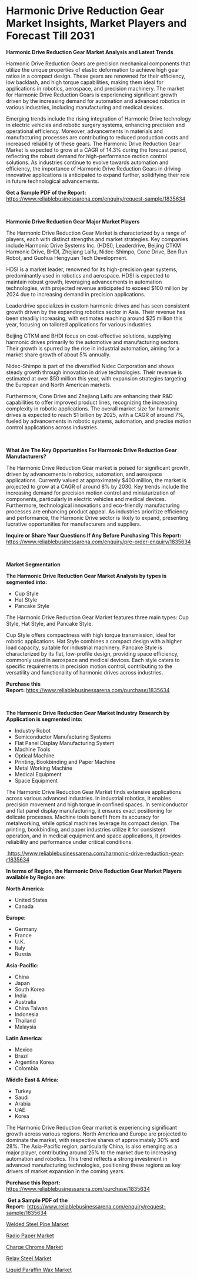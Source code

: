 <p><h1>Harmonic Drive Reduction Gear Market Insights, Market Players and Forecast Till 2031</h1></p><p><strong>Harmonic Drive Reduction Gear Market Analysis and Latest Trends</strong></p>
<p><p>Harmonic Drive Reduction Gears are precision mechanical components that utilize the unique properties of elastic deformation to achieve high gear ratios in a compact design. These gears are renowned for their efficiency, low backlash, and high torque capabilities, making them ideal for applications in robotics, aerospace, and precision machinery. The market for Harmonic Drive Reduction Gears is experiencing significant growth driven by the increasing demand for automation and advanced robotics in various industries, including manufacturing and medical devices. </p><p>Emerging trends include the rising integration of Harmonic Drive technology in electric vehicles and robotic surgery systems, enhancing precision and operational efficiency. Moreover, advancements in materials and manufacturing processes are contributing to reduced production costs and increased reliability of these gears. The Harmonic Drive Reduction Gear Market is expected to grow at a CAGR of 14.3% during the forecast period, reflecting the robust demand for high-performance motion control solutions. As industries continue to evolve towards automation and efficiency, the importance of Harmonic Drive Reduction Gears in driving innovative applications is anticipated to expand further, solidifying their role in future technological advancements.</p></p>
<p><strong>Get a Sample PDF of the Report:&nbsp;</strong> <a href="https://www.reliablebusinessarena.com/enquiry/request-sample/1835634?utm_campaign=1599&utm_medium=2&utm_source=Github&utm_content=ia&utm_term=16102024&utm_id=harmonic-drive-reduction-gear">https://www.reliablebusinessarena.com/enquiry/request-sample/1835634</a></p>
<p>&nbsp;</p>
<p><strong>Harmonic Drive Reduction Gear Major Market Players</strong></p>
<p><p>The Harmonic Drive Reduction Gear Market is characterized by a range of players, each with distinct strengths and market strategies. Key companies include Harmonic Drive Systems Inc. (HDSI), Leaderdrive, Beijing CTKM Harmonic Drive, BHDI, Zhejiang Laifu, Nidec-Shimpo, Cone Drive, Ben Run Robot, and Guohua Hengyuan Tech Development.</p><p>HDSI is a market leader, renowned for its high-precision gear systems, predominantly used in robotics and aerospace. HDSI is expected to maintain robust growth, leveraging advancements in automation technologies, with projected revenue anticipated to exceed $100 million by 2024 due to increasing demand in precision applications.</p><p>Leaderdrive specializes in custom harmonic drives and has seen consistent growth driven by the expanding robotics sector in Asia. Their revenue has been steadily increasing, with estimates reaching around $25 million this year, focusing on tailored applications for various industries.</p><p>Beijing CTKM and BHDI focus on cost-effective solutions, supplying harmonic drives primarily to the automotive and manufacturing sectors. Their growth is spurred by the rise in industrial automation, aiming for a market share growth of about 5% annually.</p><p>Nidec-Shimpo is part of the diversified Nidec Corporation and shows steady growth through innovation in drive technologies. Their revenue is estimated at over $50 million this year, with expansion strategies targeting the European and North American markets.</p><p>Furthermore, Cone Drive and Zhejiang Laifu are enhancing their R&D capabilities to offer improved product lines, recognizing the increasing complexity in robotic applications. The overall market size for harmonic drives is expected to reach $1 billion by 2025, with a CAGR of around 7%, fueled by advancements in robotic systems, automation, and precise motion control applications across industries.</p></p>
<p>&nbsp;</p>
<p><strong>What Are The Key Opportunities For Harmonic Drive Reduction Gear Manufacturers?</strong></p>
<p><p>The Harmonic Drive Reduction Gear market is poised for significant growth, driven by advancements in robotics, automation, and aerospace applications. Currently valued at approximately $400 million, the market is projected to grow at a CAGR of around 8% by 2030. Key trends include the increasing demand for precision motion control and miniaturization of components, particularly in electric vehicles and medical devices. Furthermore, technological innovations and eco-friendly manufacturing processes are enhancing product appeal. As industries prioritize efficiency and performance, the Harmonic Drive sector is likely to expand, presenting lucrative opportunities for manufacturers and suppliers.</p></p>
<p><strong>Inquire or Share Your Questions If Any Before Purchasing This Report:</strong> <a href="https://www.reliablebusinessarena.com/enquiry/pre-order-enquiry/1835634?utm_campaign=1599&utm_medium=2&utm_source=Github&utm_content=ia&utm_term=16102024&utm_id=harmonic-drive-reduction-gear">https://www.reliablebusinessarena.com/enquiry/pre-order-enquiry/1835634</a></p>
<p>&nbsp;</p>
<p><strong>Market Segmentation</strong></p>
<p><strong>The Harmonic Drive Reduction Gear Market Analysis by types is segmented into:</strong></p>
<p><ul><li>Cup Style</li><li>Hat Style</li><li>Pancake Style</li></ul></p>
<p><p>The Harmonic Drive Reduction Gear Market features three main types: Cup Style, Hat Style, and Pancake Style. </p><p>Cup Style offers compactness with high torque transmission, ideal for robotic applications. Hat Style combines a compact design with a higher load capacity, suitable for industrial machinery. Pancake Style is characterized by its flat, low-profile design, providing space efficiency, commonly used in aerospace and medical devices. Each style caters to specific requirements in precision motion control, contributing to the versatility and functionality of harmonic drives across industries.</p></p>
<p><strong>Purchase this Report:&nbsp;</strong><a href="https://www.reliablebusinessarena.com/purchase/1835634?utm_campaign=1599&utm_medium=2&utm_source=Github&utm_content=ia&utm_term=16102024&utm_id=harmonic-drive-reduction-gear">https://www.reliablebusinessarena.com/purchase/1835634</a></p>
<p>&nbsp;</p>
<p><strong>The Harmonic Drive Reduction Gear Market Industry Research by Application is segmented into:</strong></p>
<p><ul><li>Industry Robot</li><li>Semiconductor Manufacturing Systems</li><li>Flat Panel Display Manufacturing System</li><li>Machine Tools</li><li>Optical Machine</li><li>Printing, Bookbinding and Paper Machine</li><li>Metal Working Machine</li><li>Medical Equipment</li><li>Space Equipment</li></ul></p>
<p><p>The Harmonic Drive Reduction Gear Market finds extensive applications across various advanced industries. In industrial robotics, it enables precision movement and high torque in confined spaces. In semiconductor and flat panel display manufacturing, it ensures exact positioning for delicate processes. Machine tools benefit from its accuracy for metalworking, while optical machines leverage its compact design. The printing, bookbinding, and paper industries utilize it for consistent operation, and in medical equipment and space applications, it provides reliability and performance under critical conditions.</p></p>
<p><a href="https://www.reliablebusinessarena.com/harmonic-drive-reduction-gear-r1835634?utm_campaign=1599&utm_medium=2&utm_source=Github&utm_content=ia&utm_term=16102024&utm_id=harmonic-drive-reduction-gear">&nbsp;https://www.reliablebusinessarena.com/harmonic-drive-reduction-gear-r1835634</a></p>
<p><strong>In terms of Region, the Harmonic Drive Reduction Gear Market Players available by Region are:</strong></p>
<p>
    <p> <strong> North America: </strong>
        <ul>
            <li>United States</li>
            <li>Canada</li>
        </ul>
        </p> 
    <p> <strong> Europe: </strong>
        <ul>
            <li>Germany</li>
            <li>France</li>
            <li>U.K.</li>
            <li>Italy</li>
            <li>Russia</li>
        </ul>
        </p> 
    <p> <strong> Asia-Pacific: </strong>
        <ul>
            <li>China</li>
            <li>Japan</li>
            <li>South Korea</li>
            <li>India</li>
            <li>Australia</li>
            <li>China Taiwan</li>
            <li>Indonesia</li>
            <li>Thailand</li>
            <li>Malaysia</li>
        </ul>
        </p> 
    <p> <strong> Latin America: </strong>
        <ul>
            <li>Mexico</li>
            <li>Brazil</li>
            <li>Argentina Korea</li>
            <li>Colombia</li>
        </ul>
        </p> 
    <p> <strong> Middle East & Africa: </strong>
        <ul>
            <li>Turkey</li>
            <li>Saudi</li>
            <li>Arabia</li>
            <li>UAE</li>
            <li>Korea</li>
        </ul>
    </p>
    </p>
<p><p>The Harmonic Drive Reduction Gear market is experiencing significant growth across various regions. North America and Europe are projected to dominate the market, with respective shares of approximately 30% and 28%. The Asia-Pacific region, particularly China, is also emerging as a major player, contributing around 25% to the market due to increasing automation and robotics. This trend reflects a strong investment in advanced manufacturing technologies, positioning these regions as key drivers of market expansion in the coming years.</p></p>
<p><strong>Purchase this Report: </strong><a href="https://www.reliablebusinessarena.com/purchase/1835634?utm_campaign=1599&utm_medium=2&utm_source=Github&utm_content=ia&utm_term=16102024&utm_id=harmonic-drive-reduction-gear">https://www.reliablebusinessarena.com/purchase/1835634</a></p>
<p>&nbsp;<strong>Get a Sample PDF of the Report:&nbsp;&nbsp;</strong><a href="https://www.reliablebusinessarena.com/enquiry/request-sample/1835634?utm_campaign=1599&utm_medium=2&utm_source=Github&utm_content=ia&utm_term=16102024&utm_id=harmonic-drive-reduction-gear">https://www.reliablebusinessarena.com/enquiry/request-sample/1835634</a></p>
<p><strong></strong></p>
<p><p><a href="https://www.linkedin.com/pulse/global-welded-steel-pipe-market-trends-analysis-future-6y0if?utm_campaign=1599&utm_medium=2&utm_source=Github&utm_content=ia&utm_term=16102024&utm_id=harmonic-drive-reduction-gear">Welded Steel Pipe Market</a></p><p><a href="https://www.linkedin.com/pulse/top-trends-transforming-radio-paper-market-2024-2031-zakupka-l5ewf?utm_campaign=1599&utm_medium=2&utm_source=Github&utm_content=ia&utm_term=16102024&utm_id=harmonic-drive-reduction-gear">Radio Paper Market</a></p><p><a href="https://www.linkedin.com/pulse/global-charge-chrome-market-analysis-trends-forecasts-growth-opportunities-616kf?utm_campaign=1599&utm_medium=2&utm_source=Github&utm_content=ia&utm_term=16102024&utm_id=harmonic-drive-reduction-gear">Charge Chrome Market</a></p><p><a href="https://www.linkedin.com/pulse/relay-steel-market-growth-segmentation-regional-analysis-global-nxtgf?utm_campaign=1599&utm_medium=2&utm_source=Github&utm_content=ia&utm_term=16102024&utm_id=harmonic-drive-reduction-gear">Relay Steel Market</a></p><p><a href="https://www.linkedin.com/pulse/liquid-paraffin-wax-market-forecast-global-trends-analysis-from-6n2bf?utm_campaign=1599&utm_medium=2&utm_source=Github&utm_content=ia&utm_term=16102024&utm_id=harmonic-drive-reduction-gear">Liquid Paraffin Wax Market</a></p></p>